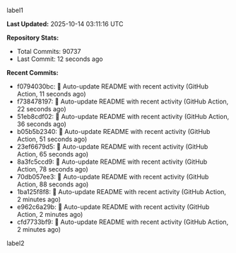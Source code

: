 
label1 
<!-- ACTIVITY_START -->
**Last Updated:** 2025-10-14 03:11:16 UTC

**Repository Stats:**
- Total Commits: 90737
- Last Commit: 12 seconds ago

**Recent Commits:**
- f0794030bc: 🤖 Auto-update README with recent activity (GitHub Action, 11 seconds ago)
- f738478197: 🤖 Auto-update README with recent activity (GitHub Action, 22 seconds ago)
- 51eb8cdf02: 🤖 Auto-update README with recent activity (GitHub Action, 36 seconds ago)
- b05b5b2340: 🤖 Auto-update README with recent activity (GitHub Action, 51 seconds ago)
- 23ef6679d5: 🤖 Auto-update README with recent activity (GitHub Action, 65 seconds ago)
- 8a3fc5ccd9: 🤖 Auto-update README with recent activity (GitHub Action, 78 seconds ago)
- 70db057ee3: 🤖 Auto-update README with recent activity (GitHub Action, 88 seconds ago)
- 1ba125f8f8: 🤖 Auto-update README with recent activity (GitHub Action, 2 minutes ago)
- e962c6a29b: 🤖 Auto-update README with recent activity (GitHub Action, 2 minutes ago)
- cfd7733bf9: 🤖 Auto-update README with recent activity (GitHub Action, 2 minutes ago)
<!-- ACTIVITY_END -->

label2
